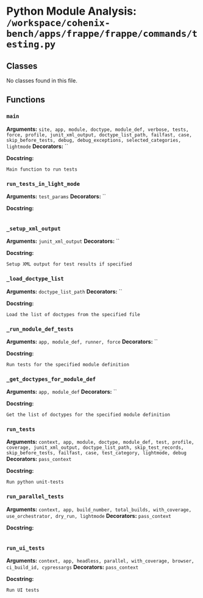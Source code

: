 # Python Module Analysis: `/workspace/cohenix-bench/apps/frappe/frappe/commands/testing.py`

## Classes

No classes found in this file.


## Functions

### `main`
**Arguments:** `site, app, module, doctype, module_def, verbose, tests, force, profile, junit_xml_output, doctype_list_path, failfast, case, skip_before_tests, debug, debug_exceptions, selected_categories, lightmode`
**Decorators:** ``

**Docstring:**
```
Main function to run tests
```
### `run_tests_in_light_mode`
**Arguments:** `test_params`
**Decorators:** ``

**Docstring:**
```

```
### `_setup_xml_output`
**Arguments:** `junit_xml_output`
**Decorators:** ``

**Docstring:**
```
Setup XML output for test results if specified
```
### `_load_doctype_list`
**Arguments:** `doctype_list_path`
**Decorators:** ``

**Docstring:**
```
Load the list of doctypes from the specified file
```
### `_run_module_def_tests`
**Arguments:** `app, module_def, runner, force`
**Decorators:** ``

**Docstring:**
```
Run tests for the specified module definition
```
### `_get_doctypes_for_module_def`
**Arguments:** `app, module_def`
**Decorators:** ``

**Docstring:**
```
Get the list of doctypes for the specified module definition
```
### `run_tests`
**Arguments:** `context, app, module, doctype, module_def, test, profile, coverage, junit_xml_output, doctype_list_path, skip_test_records, skip_before_tests, failfast, case, test_category, lightmode, debug`
**Decorators:** `pass_context`

**Docstring:**
```
Run python unit-tests
```
### `run_parallel_tests`
**Arguments:** `context, app, build_number, total_builds, with_coverage, use_orchestrator, dry_run, lightmode`
**Decorators:** `pass_context`

**Docstring:**
```

```
### `run_ui_tests`
**Arguments:** `context, app, headless, parallel, with_coverage, browser, ci_build_id, cypressargs`
**Decorators:** `pass_context`

**Docstring:**
```
Run UI tests
```

